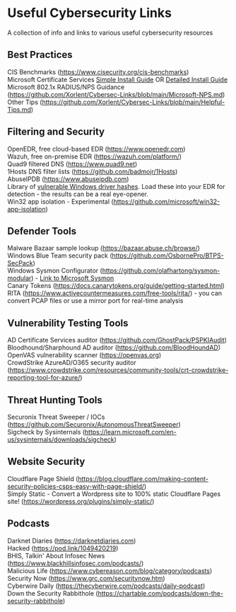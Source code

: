# Useful Cybersecurity Links
A collection of info and links to various useful cybersecurity resources  
  
## Best Practices
CIS Benchmarks (https://www.cisecurity.org/cis-benchmarks)  
Microsoft Certificate Services [Simple Install Guide](https://sqldeep.com/how-to-install-and-configure-microsoft-certification-authority-ca-services/) OR [Detailed Install Guide](https://mjcb.io/blog/2020/03/09/certificate-authority-windows-server-2019/)  
Microsoft 802.1x RADIUS/NPS Guidance (https://github.com/Xorlent/Cybersec-Links/blob/main/Microsoft-NPS.md)  
Other Tips (https://github.com/Xorlent/Cybersec-Links/blob/main/Helpful-Tips.md)

## Filtering and Security
OpenEDR, free cloud-based EDR (https://www.openedr.com)  
Wazuh, free on-premise EDR (https://wazuh.com/platform/)  
Quad9 filtered DNS (https://www.quad9.net)  
1Hosts DNS filter lists (https://github.com/badmojr/1Hosts)  
AbuseIPDB (https://www.abuseipdb.com)  
Library of [vulnerable Windows driver hashes](https://github.com/magicsword-io/LOLDrivers).  Load these into your EDR for detection - the results can be a real eye-opener.  
Win32 app isolation - Experimental (https://github.com/microsoft/win32-app-isolation)  

## Defender Tools
Malware Bazaar sample lookup (https://bazaar.abuse.ch/browse/)  
Windows Blue Team security pack (https://github.com/OsbornePro/BTPS-SecPack)  
Windows Sysmon Configurator (https://github.com/olafhartong/sysmon-modular) - [Link to Microsoft Sysmon](https://learn.microsoft.com/en-us/sysinternals/downloads/sysmon)  
Canary Tokens (https://docs.canarytokens.org/guide/getting-started.html)  
RITA (https://www.activecountermeasures.com/free-tools/rita/) - you can convert PCAP files or use a mirror port for real-time analysis  

## Vulnerability Testing Tools
AD Certificate Services auditor (https://github.com/GhostPack/PSPKIAudit)  
Bloodhound/Sharphound AD auditor (https://github.com/BloodHoundAD)  
OpenVAS vulnerability scanner (https://openvas.org)  
CrowdStrike AzureAD/O365 security auditor (https://www.crowdstrike.com/resources/community-tools/crt-crowdstrike-reporting-tool-for-azure/)  

## Threat Hunting Tools
Securonix Threat Sweeper / IOCs (https://github.com/Securonix/AutonomousThreatSweeper)  
Sigcheck by Sysinternals (https://learn.microsoft.com/en-us/sysinternals/downloads/sigcheck)  

## Website Security  
Cloudflare Page Shield (https://blog.cloudflare.com/making-content-security-policies-csps-easy-with-page-shield/)  
Simply Static - Convert a Wordpress site to 100% static Cloudflare Pages site! (https://wordpress.org/plugins/simply-static/)  

## Podcasts
Darknet Diaries (https://darknetdiaries.com)  
Hacked (https://pod.link/1049420219)  
BHIS, Talkin' About Infosec News (https://www.blackhillsinfosec.com/podcasts/)  
Malicious Life (https://www.cybereason.com/blog/category/podcasts)  
Security Now (https://www.grc.com/securitynow.htm)  
Cyberwire Daily (https://thecyberwire.com/podcasts/daily-podcast)  
Down the Security Rabbithole (https://chartable.com/podcasts/down-the-security-rabbithole)  
